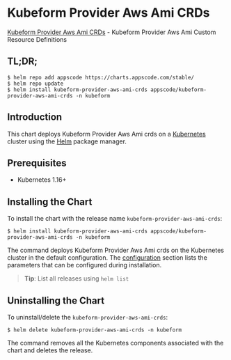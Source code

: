 # Kubeform Provider Aws Ami CRDs

[Kubeform Provider Aws Ami CRDs](https://github.com/kubeform) - Kubeform Provider Aws Ami Custom Resource Definitions

## TL;DR;

```console
$ helm repo add appscode https://charts.appscode.com/stable/
$ helm repo update
$ helm install kubeform-provider-aws-ami-crds appscode/kubeform-provider-aws-ami-crds -n kubeform
```

## Introduction

This chart deploys Kubeform Provider Aws Ami crds on a [Kubernetes](http://kubernetes.io) cluster using the [Helm](https://helm.sh) package manager.

## Prerequisites

- Kubernetes 1.16+

## Installing the Chart

To install the chart with the release name `kubeform-provider-aws-ami-crds`:

```console
$ helm install kubeform-provider-aws-ami-crds appscode/kubeform-provider-aws-ami-crds -n kubeform
```

The command deploys Kubeform Provider Aws Ami crds on the Kubernetes cluster in the default configuration. The [configuration](#configuration) section lists the parameters that can be configured during installation.

> **Tip**: List all releases using `helm list`

## Uninstalling the Chart

To uninstall/delete the `kubeform-provider-aws-ami-crds`:

```console
$ helm delete kubeform-provider-aws-ami-crds -n kubeform
```

The command removes all the Kubernetes components associated with the chart and deletes the release.


